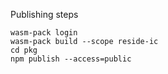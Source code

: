 Publishing steps

```
wasm-pack login
wasm-pack build --scope reside-ic
cd pkg
npm publish --access=public
```
